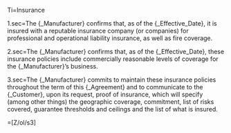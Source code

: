 Ti=Insurance

1.sec=The {_Manufacturer} confirms that, as of the {_Effective_Date}, it is insured with a reputable insurance company (or companies) for professional and operational liability insurance, as well as fire coverage.

2.sec=The {_Manufacturer} confirms that, as of the {_Effective_Date}, these insurance policies include commercially reasonable levels of coverage for the {_Manufacturer}’s business.

3.sec=The {_Manufacturer} commits to maintain these insurance policies throughout the term of this {_Agreement} and to communicate to the {_Customer}, upon its request, proof of insurance, which will specify (among other things) the geographic coverage, commitment, list of risks covered, guarantee thresholds and ceilings and the list of what is insured. 

=[Z/ol/s3]
